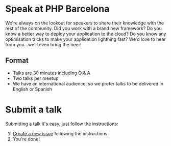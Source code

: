 # Speak at PHP Barcelona

We're always on the lookout for speakers to share their knowledge with the rest of the community. Did you work with a brand new framework? Do you know a better way to deploy your application to the cloud? Do you know any optimisation tricks to make your application lightning fast? We'd love to hear from you...we'll even bring the beer!

## Format
 - Talks are 30 minutes including Q & A
 - Two talks per meetup
 - We have an international audience, so we prefer talks to be delivered in English or Spanish

# Submit a talk
Submitting a talk it's easy, just follow the instructions:

1. [Create a new issue](https://github.com/phpbarcelona/meetup-speakers/issues/new?title=Your%20Amazing%20Talk&body=---%0Alevel:%20beginner%20%7C%20advanced%20%7C%20expert%0Atwitter:%20your%20twitter%20handle%0Aemail:%20your%20email%0A---%0A%0ATalk%20description) following the instructions
2. You're done!
